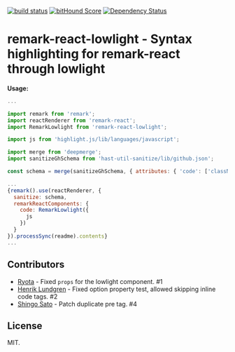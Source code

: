 [![build status](https://secure.travis-ci.org/bebraw/remark-react-lowlight.svg)](http://travis-ci.org/bebraw/remark-react-lowlight) [![bitHound Score](https://www.bithound.io/github/bebraw/remark-react-lowlight/badges/score.svg)](https://www.bithound.io/github/bebraw/remark-react-lowlight) [![Dependency Status](https://david-dm.org/bebraw/remark-react-lowlight.svg)](https://david-dm.org/bebraw/remark-react-lowlight)

# **remark-react-lowlight** - Syntax highlighting for **remark-react** through **lowlight**

**Usage:**

```javascript
...

import remark from 'remark';
import reactRenderer from 'remark-react';
import RemarkLowlight from 'remark-react-lowlight';

import js from 'highlight.js/lib/languages/javascript';

import merge from 'deepmerge';
import sanitizeGhSchema from 'hast-util-sanitize/lib/github.json';

const schema = merge(sanitizeGhSchema, { attributes: { 'code': ['className'] } });

...
{remark().use(reactRenderer, {
  sanitize: schema,
  remarkReactComponents: {
    code: RemarkLowlight({
      js
    })
  }
}).processSync(readme).contents}
...
```

## Contributors

* [Ryota](https://github.com/rkaneko) - Fixed `props` for the lowlight component. #1
* [Henrik Lundgren](https://github.com/henriklundgren) - Fixed option property test, allowed skipping inline code tags. #2
* [Shingo Sato](https://github.com/sugarshin) - Patch duplicate pre tag. #4

## License

MIT.

